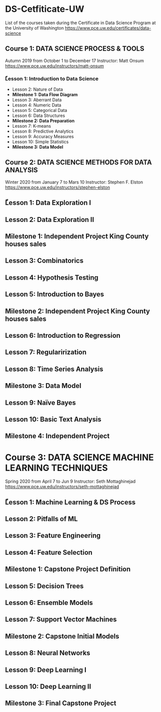 # DS-Cetfiticate-UW
List of the courses taken during the Certificate in Data Science Program at the University of Washington https://www.pce.uw.edu/certificates/data-science


## Course 1: DATA SCIENCE PROCESS & TOOLS
Autumn 2019 from October 1 to December 17
Instructor: Matt Onsum https://www.pce.uw.edu/instructors/matt-onsum

### ّLesson 1: Introduction to Data Science
* Lesson 2: Nature of Data
* **Milestone 1: Data Flow Diagram**
* Lesson 3: Aberrant Data
* Lesson 4: Numeric Data
* Lesson 5: Categorical Data
* Lesson 6: Data Structures
* **Milestone 2: Data Preparation**
* Lesson 7: K-means
* Lesson 8: Predictive Analytics
* Lesson 9: Accuracy Measures
* Lesson 10: Simple Statistics
* **Milestone 3: Data Model**


## Course 2: DATA SCIENCE METHODS FOR DATA ANALYSIS
Winter 2020 from January 7 to Mars 10
Instructor: Stephen F. Elston https://www.pce.uw.edu/instructors/stephen-elston

## ّLesson 1: Data Exploration I
## Lesson 2: Data Exploration II
## **Milestone 1: Independent Project King County houses sales**
## Lesson 3: Combinatorics
## Lesson 4: Hypothesis Testing
## Lesson 5: Introduction to Bayes
## **Milestone 2: Independent Project King County houses sales**
## Lesson 6: Introduction to Regression
## Lesson 7: Regularirization
## Lesson 8: Time Series Analysis
## **Milestone 3: Data Model**
## Lesson 9: Naïve Bayes
## Lesson 10: Basic Text Analysis
## **Milestone 4: Independent Project**


# Course 3: DATA SCIENCE MACHINE LEARNING TECHNIQUES
Spring 2020 from April 7 to Jun 9
Instructor: Seth Mottaghinejad https://www.pce.uw.edu/instructors/seth-mottaghinejad

## ّLesson 1: Machine Learning & DS Process
## Lesson 2: Pitfalls of ML
## Lesson 3: Feature Engineering
## Lesson 4: Feature Selection
## **Milestone 1: Capstone Project Definition**
## Lesson 5: Decision Trees
## Lesson 6: Ensemble Models
## Lesson 7: Support Vector Machines
## **Milestone 2: Capstone Initial Models**
## Lesson 8: Neural Networks
## Lesson 9: Deep Learning I
## Lesson 10: Deep Learning II
## **Milestone 3: Final Capstone Project**




